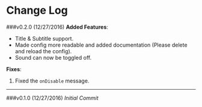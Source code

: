 Change Log
===

###v0.2.0 (12/27/2016)
**Added Features**:
* Title & Subtitle support.
* Made config more readable and added documentation (Please delete and reload the config).
* Sound can now be toggled off.

**Fixes**:
1. Fixed the `onDisable` message.

---

###v0.1.0 (12/27/2016)
*Initial Commit*